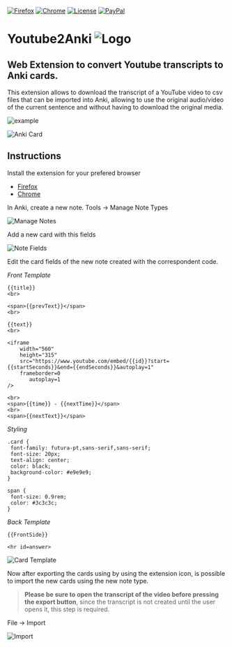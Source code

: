 [![Firefox](https://img.shields.io/amo/v/youtube2anki.svg?label=Firefox)](https://addons.mozilla.org/en-US/firefox/addon/youtube2anki/)
[![Chrome](https://img.shields.io/chrome-web-store/v/boebbbjmbikafafhoelhdjeocceddngi.svg?color=%234A88EE&label=Chrome)](https://chrome.google.com/webstore/detail/youtube2anki/boebbbjmbikafafhoelhdjeocceddngi)
[![License](https://img.shields.io/github/license/dobladov/youtube2anki.svg?color=%23B70000)](https://github.com/dobladov/youtube2Anki/blob/master/LICENSE)
[![PayPal](https://img.shields.io/badge/Support%20this%20project-PayPal-009CDE.svg)](https://www.paypal.me/dobladov)

# Youtube2Anki ![Logo](https://github.com/dobladov/youtube2Anki/raw/master/src/icons/icon48.png)

## Web Extension to convert **Youtube transcripts** to **Anki cards**.

This extension allows to download the transcript of a YouTube video to csv files that can be imported into Anki, allowing to use the original audio/video of the current sentence and without having to download the original media.

![example](https://user-images.githubusercontent.com/1938043/60365436-00b80380-99e9-11e9-8524-02916a2619a9.gif)

![Anki Card](https://user-images.githubusercontent.com/1938043/59226287-ebfb0380-8bd2-11e9-8f11-0ef5bd789801.png)


## Instructions

Install the extension for your prefered browser

+ [Firefox](https://addons.mozilla.org/en-US/firefox/addon/youtube2anki/)
+ [Chrome](https://chrome.google.com/webstore/detail/youtube2anki/boebbbjmbikafafhoelhdjeocceddngi)

In Anki, create a new note. Tools -> Manage Note Types

![Manage Notes](https://user-images.githubusercontent.com/1938043/59226841-2a44f280-8bd4-11e9-89f4-b402e818ead8.png)

Add a new card with this fields

![Note Fields](https://user-images.githubusercontent.com/1938043/60300182-b7a37900-992e-11e9-9fe1-3979ab2b6328.png)

Edit the card fields of the new note created with the correspondent code.

*Front Template*
```
{{title}}
<br>

<span>{{prevText}}</span>
<br>

{{text}}
<br>

<iframe
    width="560"
    height="315"
    src="https://www.youtube.com/embed/{{id}}?start={{startSeconds}}&end={{endSeconds}}&autoplay=1"
    frameborder=0
       autoplay=1
/>

<br>
<span>{{time}} - {{nextTime}}</span>
<br>
<span>{{nextText}}</span>
```

*Styling*
```
.card {
 font-family: futura-pt,sans-serif,sans-serif;
 font-size: 20px;
 text-align: center;
 color: black;
 background-color: #e9e9e9;
}

span {
 font-size: 0.9rem;
 color: #3c3c3c;
}

```
*Back Template*
```
{{FrontSide}}

<hr id=answer>
```

![Card Template](https://user-images.githubusercontent.com/1938043/60300373-254fa500-992f-11e9-8171-85ece52f63cf.png)


Now after exporting the cards using by using the extension icon, is possible to import the new cards using the new note type.

> **Please be sure to open the transcript of the video before pressing the export button**, since the transcript is not created until the user opens it, this step is required.

File -> Import

![Import](https://user-images.githubusercontent.com/1938043/59227840-958fc400-8bd6-11e9-897c-505a25c5831a.png)
